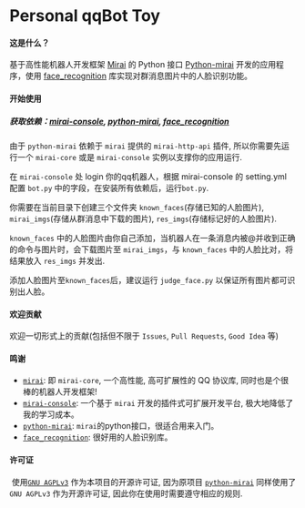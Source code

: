 # Personal qqBot Toy

#### 这是什么？

基于高性能机器人开发框架 [Mirai](https://github.com/mamoe/mirai) 的 Python 接口 [Python-mirai](https://github.com/GreyElaina/python-mirai) 开发的应用程序，使用 [face_recognition](https://github.com/ageitgey/face_recognition) 库实现对群消息图片中的人脸识别功能。

#### 开始使用

##### 获取依赖：[mirai-console](https://github.com/mamoe/mirai-console), [python-mirai](https://github.com/GreyElaina/python-mirai), [face_recognition](https://github.com/ageitgey/face_recognition)

由于 `python-mirai` 依赖于 `mirai` 提供的 `mirai-http-api` 插件, 所以你需要先运行一个 `mirai-core` 或是 `mirai-console` 实例以支撑你的应用运行.

在 `mirai-console` 处 login 你的qq机器人，根据 mirai-console 的 setting.yml 配置 `bot.py` 中的字段，在安装所有依赖后，运行`bot.py`.

你需要在当前目录下创建三个文件夹 `known_faces`(存储已知的人脸图片), `mirai_imgs`(存储从群消息中下载的图片), `res_imgs`(存储标记好的人脸图片). 

`known_faces` 中的人脸图片由你自己添加，当机器人在一条消息内被@并收到正确的命令与图片时，会下载图片至 `mirai_imgs`，与 `known_faces` 中的人脸比对，将结果放入 `res_imgs` 并发出.

添加人脸图片至`known_faces`后，建议运行 `judge_face.py` 以保证所有图片都可识别出人脸。

#### 欢迎贡献

欢迎一切形式上的贡献(包括但不限于 `Issues`, `Pull Requests`, `Good Idea` 等)

#### 鸣谢

- [`mirai`](https://github.com/mamoe/mirai): 即 `mirai-core`, 一个高性能, 高可扩展性的 QQ 协议库, 同时也是个很棒的机器人开发框架!
- [`mirai-console`](https://github.com/mamoe/mirai-console): 一个基于 `mirai` 开发的插件式可扩展开发平台, 极大地降低了我的学习成本。
- [`python-mirai`](https://github.com/GreyElaina/python-mirai):  `mirai`的python接口，很适合用来入门。
- [`face_recognition`](https://github.com/ageitgey/face_recognition):  很好用的人脸识别库。

#### 许可证

​	使用[`GNU AGPLv3`](https://choosealicense.com/licenses/agpl-3.0/) 作为本项目的开源许可证,  因为原项目 [`python-mirai`](https://github.com/GreyElaina/python-mirai) 同样使用了 `GNU AGPLv3` 作为开源许可证, 因此你在使用时需要遵守相应的规则.


